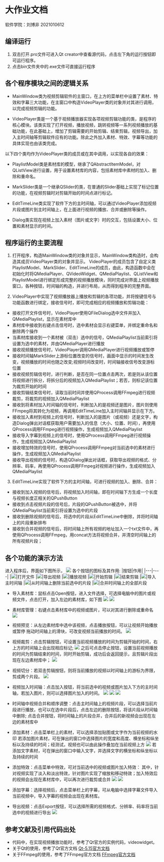 # 大作业文档
软件学院：刘博非 2021010612
## 编译运行
1. 双击打开\.pro文件可进入Qt creator中查看源代码，点击左下角的运行按钮即可运行程序。
2. 点击bin文件夹中的\.exe文件可直接运行程序

## 各个程序模块之间的逻辑关系
+ MainWindow类为视频剪辑软件的主窗口，在上方的菜单栏中设置了素材、特效和字幕三大功能，在主窗口中构造VideoPlayer类的对象并对其进行调用，以完成视频剪辑的功能。

+ VideoPlayer类是一个基于视频播放器实现各项视频剪辑功能的类，是程序的核心模块。该类实现了打开视频，播放视频，跳转视频等一系列视频播放的基础功能，在此基础上，增加了剪辑需要的开始剪辑、结束剪辑，视频导出，加入主时间轴等剪辑软件应有的功能。除此之外加入素材、特效、字幕等功能的具体实现也由该类完成。

以下四个类均作为VideoPlayer类的成员或在其中调用，以实现各自的效果：

+ PlaylistModel类是素材库的模型，继承了QAbstractItemModel，对QListView进行设置，用于设置素材库的内容，包括素材库中素材的加入、删除和重命名。

+ MarkSlider类是一个继承QSlider的类，在普通的Slider基础上实现了标记位置的功能，在视频剪辑时对剪辑开始的时间点进行标记。

+ EditTimeLine类实现了软件下方的主时间轴，可以通过VideoPlayer添加视频片段或图片到主时间轴上，在上面进行视频的播放、合并或删除等操作。

+ Dialog类实现在视频上加入素材（图片或文字）时的交互，包括设置大小、位置和素材显示的时间。

## 程序运行的主要流程

1. 打开程序，构造MainWindow类的对象并显示，MainWindow类构造时，会构造其成员VideoPlayer类的对象并显示。
VideoPlayer的成员包含了自定义类PlaylistModel、MarkSlider、EditTimeLine的成员，由此，构造函数中会在初始化时将QMediaPlayer、QVideoWidget、QMediaPlaylist、QListView和PlaylistModel进行绑定形成完整的视频播放模块，同时完成对界面上视频播放窗口，各种按钮，时间轴的构造，并进行布局，从而得到程序的完整界面。

2. VideoPlayer中实现了视频播放器上播放和剪辑的各项功能，并将按键信号与功能函数进行绑定，接收信号时，即可完成相应的视频播放和剪辑功能：
+ 接收打开文件信号时，VideoPlayer使用QFileDialog选中文件并加入QMediaPlaylist，显示在素材库中
+ 素材库中接收到右键点击信号时，选中素材会显示右键菜单，并绑定重命名和删除两个操作
+ 当素材库接收到一个素材被（双击）选中的信号，QMediaPlaylist当前索引将设置为选中的素材，并由QMediaPlayer进行播放
+ 接收视频播放信号时，VideoPlayer调用QMediaPlayer进行视频播放或暂停
+ 接收时间轴MarkSlider上游标位置改变的信号时，画面中显示的时间发生改变，视频播放的时间也随之改变;视频时间改变时，时间轴接收信号改变游标位置
+ 接收视频剪辑信号时，进行判断，是否在同一位置点击两次，若是则从该位置将视频进行拆分，将拆分后的视频加入QMediaPlaylist；若否，则标记该位置为裁剪开始的时间
+ 接收剪辑结束信号时，读取当前时间并使用QProcess调用FFmpeg进行视频裁剪，将裁剪的视频加入QMediaPlaylist
+ 接收到将素材加入时间轴的信号时，判断加入的是视频还是图片，图片则使用FFmpeg将其转化为视频，再调用EditTimeLine加入主时间轴并显示在下方。
+ 接收加入素材到视频上的信号时，判断加入的是图片（或视频）还是文字，构造Dialog弹出对话框获取用户需要加入的信息（大小、位置、时间），再使用QProcess调用FFmpeg进行视频操作，生成视频加入QMediaPlaylist
+ 接收导入字幕到视频上的信号时，使用QProcess调用FFmpeg进行视频操作，生成视频加入QMediaPlaylist
+ 接收增加特效的信号时，使用QProcess调用FFmpeg对当前选中的素材进行操作，生成视频加入QMediaPlaylist
+ 接收导出视频的信号时，构造QDialog弹出对话框，获取导出视频的格式、分辨率、码率，再使用QProcess调用FFmpeg对视频进行操作，生成视频加入QMediaPlaylist

3. EditTimeLine实现了软件下方的主时间轴，可进行视频的加入、删除、合并：
+ 接收到加入视频的信号后，将视频加入时间轴，即在时间轴下方生成一个长度与视频长度正相关的QPushButton
+ 接收到点击视频片段的信号后，片段的QPushButton被选中，并将QMediaPlaylist当前索引将设置为选中的片段
+ 接收到删除视频的信号后，将选中的片段从EditTimeLine中删除，并将时间轴上的片段重新排布
+ 接收到合并视频的信号后，将时间轴上所有视频的地址加入一个txt文件中，再使用QProcess调用FFmpeg，用concat方法将视频合并，并清空时间轴上的所有视频片段；


## 各个功能的演示方法
进入程序后，界面如下图所示，
![](./img/1662827865405.png)
各个按钮的图标及其作用:
|按钮|作用|
|---|----|
|![](./img/1662881502790.png)|打开文件
|![](./img/1662881512543.png)|导出视频
|![](./img/1662881522044.png)|播放视频
|![](./img/1662881530306.png)|开始剪辑
|![](./img/1662881538248.png)|结束剪辑
|![](./img/1662881547218.png)|导入主时间轴
|![](./img/1662881555971.png)|从时间轴上删除当前选中的片段
|![](./img/1662881562410.png)|合并时间轴上的全部片段
+ 导入素材库：鼠标点击Open按钮，进入文件选择，可选择电脑中的图片或视频文件，点击打开，加入左边的素材库，如下图
![](./img/1662869779328.png)
![](./img/1662869868959.png)

+ 素材库管理：右键点击素材库中的视频或图片，可以对其进行删除或重命名
![](./img/1662881192225.png)

+ 视频预览：从左边素材库中选中该视频，点击播放按钮，可以让视频开始播放或暂停
拖动时间轴上的滑块，可改变视频当前播放的时间。
![](./img/1662870004792.png)

+ 视频裁剪：点击剪辑按钮，可设置当前视频播放的时间为剪辑开始的时间，右上方的时间轴上会出现相应标记;
![](./img/1662880218128.jpg)
之后可点击停止按钮，设置当前视频播放的时间为剪辑结束的时间，同时开始剪辑，成功后会返回提示，且剪辑片段出现在左边素材库中；
![](./img/1662880345419.png)

+ 视频切分：若双击剪辑按钮，则将当前播放的视频以时间轴上的游标为界限，剪成两个片段。
![](./img/1662880413287.png)

+ 视频加入时间轴：点击加入按钮，将当前选中的视频或图片加入下方的主时间轴，若加入图片，则可以选择图片加入的时间。
![](./img/1662880471899.png)
![](./img/1662881094410.png)
![](./img/1662881192225.png)

+ 时间轴中视频合并和顺序调整：点击主时间轴上的视频片段，可以选择当前片段进行播放，也可以在选中片段后，点击左边的删除按钮，将该片段从时间轴中删除;
点击合并按钮，将时间轴上的片段合并，合并后的新视频会出现在左边的素材库中

+ 添加素材：点击菜单栏上的素材，可以选择添加贴图或文字作为当前视频的水印
若添加图片素材，可在弹出的窗口中选择图片的宽度和高度、横坐标和纵坐标以及持续的时间；经测试，视频也可以由此操作叠加在当前视频上方
![](./img/1662883131935.png)
若添加文字素材，可在弹出的窗口中输入文字，并选择文字的横坐标和纵坐标以及持续的时间

+ 添加特效：点击菜单中特效，可对当前选中的视频或图片加入特效：
其中，针对视频实现了淡入和淡出特效，针对图片实现了缩放和移动特效；加入特效后的视频会出现在素材库中，可以再次进行裁剪或合并
![](./img/1662883058191.png)
![](./img/1662883709347.png)

+ 添加字幕：选择视频后，点击菜单栏上的字幕，可从电脑中选择字幕文件导入当前视频中，导入字幕的视频会出现在素材库。

+ 导出视频：点击Export按钮，可以选择所需的视频格式、分辨率、码率将当前选中的视频进行导出
![](./img/1662882940604.png)


## 参考文献及引用代码出处
+ 代码中，在实现视频播放功能时，参考了Qt官方的实例代码，videowidget。
+ 关于Qt的使用，参考了Qt官方文档 [Qt-5.15官方文档](https://doc.qt.io/qt-5.15/)
+ 关于FFmpeg的使用，参考了FFmpeg官方文档 [FFmpeg官方文档](https://ffmpeg.org/documentation.html)
